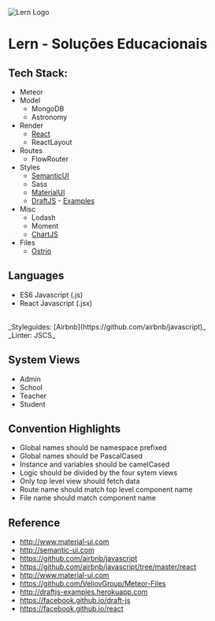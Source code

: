 ![Lern Logo](http://ec2-52-67-98-219.sa-east-1.compute.amazonaws.com/wp-content/uploads/2016/10/icone-logo-1.png)

# Lern - Soluções Educacionais

## Tech Stack:
- Meteor
- Model
  - MongoDB
  - Astronomy
- Render
  - [React](https://facebook.github.io/react/)
  - ReactLayout
- Routes
  - FlowRouter
- Styles
  - [SemanticUI](http://semantic-ui.com)
  - Sass
  - [MaterialUI](http://www.material-ui.com)
  - [DraftJS](https://facebook.github.io/draft-js/) - [Examples](http://draftjs-examples.herokuapp.com/)
- Misc
  - Lodash
  - Moment
  - [ChartJS](http://www.chartjs.org/)
- Files
  - [Ostrio](https://github.com/VeliovGroup/Meteor-Files)

## Languages
- ES6 Javascript (.js)
- React Javascript (.jsx)
<br>
_Styleguides: [Airbnb](https://github.com/airbnb/javascript)_
<br>
_Linter: JSCS_

## System Views
- Admin
- School
- Teacher
- Student

## Convention Highlights
- Global names should be namespace prefixed
- Global names should be PascalCased
- Instance and variables should be camelCased
- Logic should be divided by the four sytem views
- Only top level view should fetch data
- Route name should match top level component name
- File name should match component name

## Reference
- http://www.material-ui.com
- http://semantic-ui.com
- https://github.com/airbnb/javascript
- https://github.com/airbnb/javascript/tree/master/react
- http://www.material-ui.com
- https://github.com/VeliovGroup/Meteor-Files
- http://draftjs-examples.herokuapp.com
- https://facebook.github.io/draft-js
- https://facebook.github.io/react
